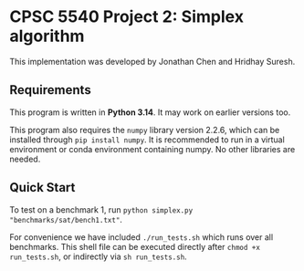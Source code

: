# CPSC 5540 Project 2: Simplex algorithm

This implementation was developed by Jonathan Chen and Hridhay Suresh.

## Requirements

This program is written in **Python 3.14**. It may work on earlier versions too.

This program also requires the `numpy` library version 2.2.6, which can be installed through `pip install numpy`. It is recommended to run in a virtual environment or conda environment containing numpy. No other libraries are needed.

## Quick Start

To test on a benchmark 1, run `python simplex.py "benchmarks/sat/bench1.txt"`.

For convenience we have included `./run_tests.sh` which runs over all benchmarks. This shell file can be executed directly after `chmod +x run_tests.sh`, or indirectly via `sh run_tests.sh`.
